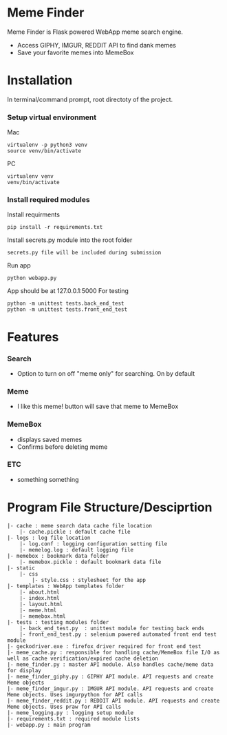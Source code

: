 # Meme Finder
Meme Finder is Flask powered WebApp meme search engine.
  - Access GIPHY, IMGUR, REDDIT API to find dank memes
  - Save your favorite memes into MemeBox

# Installation
In terminal/command prompt, root directoty of the project.

### Setup virtual environment
Mac

    virtualenv -p python3 venv
    source venv/bin/activate

PC

    virtualenv venv
    venv/bin/activate

### Install required modules
Install requirments

    pip install -r requirements.txt

Install secrets.py module into the root folder

    secrets.py file will be included during submission

Run app

    python webapp.py

App should be at 127.0.0.1:5000
For testing

    python -m unittest tests.back_end_test
    python -m unittest tests.front_end_test

# Features

### Search
- Option to turn on off "meme only" for searching. On by default

### Meme
- I like this meme! button will save that meme to MemeBox

### MemeBox
- displays saved memes
- Confirms before deleting meme

### ETC
- something something

# Program File Structure/Desciprtion

    |- cache : meme search data cache file location
        |- cache.pickle : default cache file
    |- logs : log file location
        |- log.conf : logging configuration setting file
        |- memelog.log : default logging file
    |- memebox : bookmark data folder
        |- memebox.pickle : default bookmark data file
    |- static
        |- css
            |- style.css : stylesheet for the app
    |- templates : WebApp templates folder
        |- about.html
        |- index.html
        |- layout.html
        |- meme.html
        |- memebox.html
    |- tests : testing modules folder
        |- back_end_test.py  : unittest module for testing back ends
        |- front_end_test.py : selenium powered automated front end test module
    |- geckodriver.exe : firefox driver required for front end test
    |- meme_cache.py : responsible for handling cache/MemeBox file I/O as well as cache verification/expired cache deletion
    |- meme_finder.py : master API module. Also handles cache/meme data for display
    |- meme_finder_giphy.py : GIPHY API module. API requests and create Meme objects
    |- meme_finder_imgur.py : IMGUR API module. API requests and create Meme objects. Uses imgurpython for API calls
    |- meme_finder_reddit.py : REDDIT API module. API requests and create Meme objects. Uses praw for API calls
    |- meme_logging.py : logging setup module
    |- requirements.txt : required module lists
    |- webapp.py : main program

